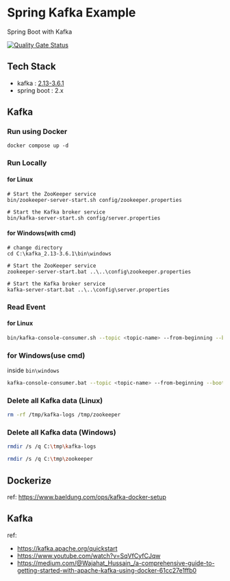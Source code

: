 # Spring Kafka Example

Spring Boot with Kafka

[![Quality Gate Status](https://sonarcloud.io/api/project_badges/measure?project=nyanmyohtet_spring-kafka-example&metric=alert_status)](https://sonarcloud.io/summary/new_code?id=nyanmyohtet_spring-kafka-example)

## Tech Stack

- kafka : [2.13-3.6.1](https://dlcdn.apache.org/kafka/3.6.1/kafka_2.13-3.6.1.tgz)
- spring boot : 2.x

## Kafka

### Run using Docker

```shell
docker compose up -d
```

### Run Locally

#### for Linux

```shell
# Start the ZooKeeper service
bin/zookeeper-server-start.sh config/zookeeper.properties

# Start the Kafka broker service
bin/kafka-server-start.sh config/server.properties
```

#### for Windows(with cmd)
```shell
# change directory
cd C:\kafka_2.13-3.6.1\bin\windows

# Start the ZooKeeper service
zookeeper-server-start.bat ..\..\config\zookeeper.properties

# Start the Kafka broker service
kafka-server-start.bat ..\..\config\server.properties
```

### Read Event

#### for Linux
```sh
bin/kafka-console-consumer.sh --topic <topic-name> --from-beginning --bootstrap-server localhost:9092
```

### for Windows(use cmd)
inside `bin\windows`
```sh
kafka-console-consumer.bat --topic <topic-name> --from-beginning --bootstrap-server localhost:9092
```

### Delete all Kafka data (Linux)

```sh
rm -rf /tmp/kafka-logs /tmp/zookeeper
```

### Delete all Kafka data (Windows)

```sh
rmdir /s /q C:\tmp\kafka-logs

rmdir /s /q C:\tmp\zookeeper
```

## Dockerize

ref: https://www.baeldung.com/ops/kafka-docker-setup

## Kafka

ref:
- https://kafka.apache.org/quickstart
- https://www.youtube.com/watch?v=SqVfCyfCJqw
- https://medium.com/@Wajahat_Hussain_/a-comprehensive-guide-to-getting-started-with-apache-kafka-using-docker-61cc27e1ffb0

